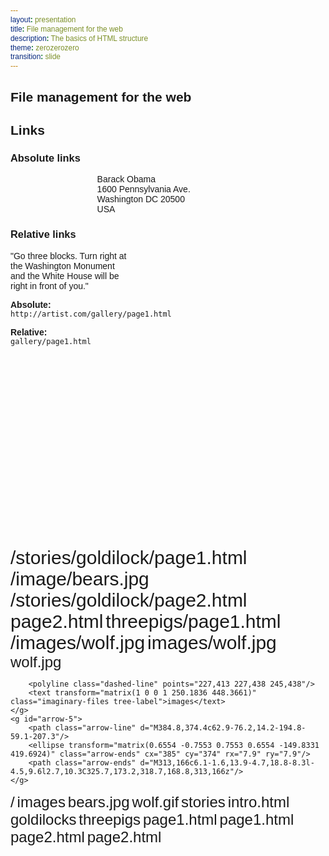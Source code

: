 ```yaml
---
layout: presentation
title: File management for the web
description: The basics of HTML structure
theme: zerozerozero
transition: slide
---
```


<!--

File management on the web
  * How linking works
  * Files to track
  * Moving files around
  * Keep it organized
  * FTP
    * Basics
  * GIT
    * Forking
    * Commiting
    * Branching
    * Push
    * Pull
    * Pull request

-->

<section>

  <h2>File management for the web</h2>

</section>

<section>
  
  <section>
    <h2>Links</h2>
  </section>
  
  <section>
    <h3>Absolute links</h3>
    <p class="fragment" style="text-align: left; width: 45%; margin: 0 auto;">
      Barack Obama<br>
      1600 Pennsylvania Ave.<br>
      Washington DC 20500<br>
      USA
    </p>
  </section>
  
  <section>
    <h3>Relative links</h3>
    <p class="fragment">
      "Go three blocks. Turn right at<br>
      the Washington Monument<br>
      and the White House will be<br>
      right in front of you."
    </p>
  </section>
  
  <section>
    <p>
      <strong>Absolute:</strong><br> 
      <code>http://artist.com/gallery/page1.html</code>
    </p>
    <p class="fragment">
      <strong>Relative:</strong><br>
      <code>gallery/page1.html</code>
    </p>   
  </section>
  
  <section>
    
<svg version="1.1" xmlns="http://www.w3.org/2000/svg" xmlns:xlink="http://www.w3.org/1999/xlink" x="0px" y="0px"
	 viewBox="0 0 960 560" style="enable-background:new 0 0 960 560;" xml:space="preserve">
<style type="text/css">
    * { 
      fill:#FFFFFF;
      font-family:'Helvetica', sans-serif;
    }
    .path-string { font-size:30px; }
    .tree-label { font-size:24px; }
    .blackout { fill: #000000; }
	.arrow-line {fill:none;stroke:#FF0000;stroke-width:3;stroke-miterlimit:10;}
	.arrow-ends {fill:#FF0000;}
	.dashed-line {fill:none;stroke:#FBB03B;stroke-width:2;stroke-miterlimit:10;stroke-dasharray:3,3;}
	.imaginary-files {fill:#FBB03B;}
	.branch-line {fill:none;stroke:#FFFFFF;stroke-width:2;stroke-miterlimit:10;}
</style>

<g id="one" >
	<g id="arrow-1" class="fragment">
		<path class="arrow-line" d="M167.7,64.1c147.7-17.4,213.4,44.3,187.2,194.5"/>
		<ellipse transform="matrix(0.9931 -0.1172 0.1172 0.9931 -6.349 20.1332)" class="arrow-ends" cx="168.1" cy="64.1" rx="7.9" ry="7.9"/>
		<path class="arrow-ends" d="M352.6,271c-1.1-6.3-3.5-14.2-6.6-19.5l9.2,5.4l10.5-1.7C360.9,258.9,355.9,265.5,352.6,271z"/>
	</g>
	<text class="path-string fragment" transform="matrix(1 0 0 1 470.9998 256.1185)" >/stories/goldilock/page1.html</text>
</g>
  
<g id="two" class="fragment">
	<polygon class="blackout" points="895,433.4 380.3,433.4 380.3,271 328,271 328,114 279,86 160,86 160,38 895,38"/>
	<text class="path-string fragment" transform="matrix(1 0 0 1 470.9998 256.1185)" >/image/bears.jpg</text>
	<g id="arrow-2">
		<path class="arrow-line" d="M391.4,282.8c53.4-55.4,23.7-155.8-48.3-152.9"/>
		<ellipse transform="matrix(0.7195 -0.6945 0.6945 0.7195 -86.3358 351.2878)" class="arrow-ends" cx="391.7" cy="282.5" rx="7.9" ry="7.9"/>
		<path class="arrow-ends" d="M330.5,131.4c5.7-2.9,12.6-7.4,16.7-11.9l-2.5,10.3l4.7,9.5C344.5,135.9,336.7,132.9,330.5,131.4z"/>
	</g>
</g>
  
<g id="three" class="fragment">
	<polygon class="blackout" points="895,433.4 380.3,433.4 380.3,271 328,271 328,114 279,86 160,86 160,38 895,38 	"/>
	<text class="path-string fragment" transform="matrix(1 0 0 1 470.9998 256.1185)">/stories/goldilock/page2.html</text>
	<text class="path-string fragment" transform="matrix(1 0 0 1 470.9998 300.2937)" >page2.html</text>
	<g id="arrow-3">
		<path class="arrow-line" d="M392.6,284.4c58.4-29.3,68.8,47.6,8.7,37.6"/>
		<ellipse transform="matrix(0.8778 -0.4791 0.4791 0.8778 -88.1343 222.9754)" class="arrow-ends" cx="392.9" cy="284.2" rx="7.9" ry="7.9"/>
		<path class="arrow-ends" d="M389,319c6.3-0.8,14.4-2.8,19.8-5.6l-5.8,8.9l1.2,10.5C400.6,327.9,394.3,322.5,389,319z"/>
	</g>
</g>
  
<g id="four" class="fragment">
	<polygon class="blackout" points="895,433.4 380.3,433.4 380.3,271 328,271 328,114 279,86 160,86 160,38 895,38 	"/>
	<text class="path-string fragment" transform="matrix(1 0 0 1 470.9998 256.1185)" >threepigs/page1.html</text>
	<g id="arrow-4">
		<path class="arrow-line" d="M340.4,223.9c81.7-8.7,108.5,109,59.2,149.3"/>
		<ellipse transform="matrix(0.9894 -0.145 0.145 0.9894 -28.8552 51.7793)" class="arrow-ends" cx="340.8" cy="223.9" rx="7.9" ry="7.9"/>
		<path class="arrow-ends" d="M389,380c3.8-5.1,7.9-12.3,9.5-18.2l2.5,10.3l8.5,6.4C403.5,377.7,395.2,378.6,389,380z"/>
	</g>
</g>
  
<g id="five" class="fragment">
	<polygon class="blackout" id="blackout" points="895,433.4 380.3,433.4 380.3,271 328,271 328,114 279,86 160,86 160,38 895,38 	"/>
	<text class="path-string fragment" transform="matrix(1 0 0 1 470.9998 256.1185)">/images/wolf.jpg</text>
	<text class="path-string fragment" transform="matrix(1 0 0 1 470.9998 300.2937)">images/wolf.jpg</text>
	<g id="imaginarydir" class="fragment">
		<polyline class="dashed-line" points="262,454 262,474 282,474"/>
        <text transform="matrix(1 0 0 1 285.517 484.3661)" class="imaginary-files tree-label">wolf.jpg</text>
      
        <polyline class="dashed-line" points="227,413 227,438 245,438"/>
		<text transform="matrix(1 0 0 1 250.1836 448.3661)" class="imaginary-files tree-label">images</text>		
	</g>
	<g id="arrow-5">
		<path class="arrow-line" d="M384.8,374.4c62.9-76.2,14.2-194.8-59.1-207.3"/>
		<ellipse transform="matrix(0.6554 -0.7553 0.7553 0.6554 -149.8331 419.6924)" class="arrow-ends" cx="385" cy="374" rx="7.9" ry="7.9"/>
		<path class="arrow-ends" d="M313,166c6.1-1.6,13.9-4.7,18.8-8.3l-4.5,9.6l2.7,10.3C325.7,173.2,318.7,168.8,313,166z"/>
	</g>
</g>
  
<g id="tree">
	<polyline class="branch-line" points="150,88 150,194 170,194 	"/>
	<line class="branch-line" x1="151" y1="102" x2="170" y2="102"/>
	<text transform="matrix(1 0 0 1 141.8331 77.6667)" class="tree-label">/</text>
	<polyline class="branch-line" points="188,120 188,129.5 188,166 207,166 	"/>
	<line class="branch-line" x1="207" y1="138" x2="189" y2="138"/>
	<text transform="matrix(1 0 0 1 177.5169 109.6667)" class="tree-label">images</text>
	<text transform="matrix(1 0 0 1 214.8502 140.3176)" class="tree-label">bears.jpg</text>
	<text transform="matrix(1 0 0 1 214.8502 170.9842)" class="tree-label">wolf.gif</text>
	<line class="branch-line" x1="207" y1="225" x2="189" y2="225"/>
	<line class="branch-line" x1="207" y1="257" x2="189" y2="257"/>
	<polyline class="branch-line" points="228,271 228,319 245,319 	"/>
	<polyline class="branch-line" points="227,363 227,413 245,413 	"/>
	<line class="branch-line" x1="229" y1="288" x2="245" y2="288"/>
	<line class="branch-line" x1="228" y1="380" x2="245" y2="380"/>
	<polyline class="branch-line" points="187,207 187,348 207,348 	"/>
	<text transform="matrix(1 0 0 1 177.5169 199.6667)" class="tree-label">stories</text>
	<text transform="matrix(1 0 0 1 214.8502 231)" class="tree-label">intro.html</text>
	<text transform="matrix(1 0 0 1 214.8502 263)" class="tree-label">goldilocks</text>
	<text transform="matrix(1 0 0 1 214.8502 355.084)" class="tree-label">threepigs</text>
	<text transform="matrix(1 0 0 1 250.1836 294.5)" class="tree-label">page1.html</text>
	<text transform="matrix(1 0 0 1 250.1836 386.9331)" class="tree-label">page1.html</text>
	<text transform="matrix(1 0 0 1 250.1836 324.9331)" class="tree-label">page2.html</text>
	<text transform="matrix(1 0 0 1 250.1836 417.3661)" class="tree-label">page2.html</text>
</g>
  
</svg>
    
  </section>
  
  
  
</section>